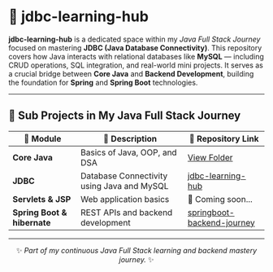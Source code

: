 <h1>📘 jdbc-learning-hub</h1>

<p>
  <strong>jdbc-learning-hub</strong> is a dedicated space within my 
  <em>Java Full Stack Journey</em> focused on mastering 
  <strong>JDBC (Java Database Connectivity)</strong>. 
  This repository covers how Java interacts with relational databases like 
  <strong>MySQL</strong> — including CRUD operations, SQL integration, and real-world mini projects. 
  It serves as a crucial bridge between <strong>Core Java</strong> and 
  <strong>Backend Development</strong>, building the foundation for 
  <strong>Spring</strong> and <strong>Spring Boot</strong> technologies.
</p>

<hr>

<h2>🚀 Sub Projects in My Java Full Stack Journey</h2>

<table>
  <thead>
    <tr>
      <th>📂 Module</th>
      <th>📝 Description</th>
      <th>🔗 Repository Link</th>
    </tr>
  </thead>
  <tbody>
    <tr>
      <td><strong>Core Java</strong></td>
      <td>Basics of Java, OOP, and DSA</td>
      <td><a href="https://github.com/Ritesh-sharma-14/java-fullstack-journey" target="_blank">View Folder</a></td>
    </tr>
    <tr>
      <td><strong>JDBC</strong></td>
      <td>Database Connectivity using Java and MySQL</td>
      <td><a href="https://github.com/Ritesh-sharma-14/jdbc-learning-hub" target="_blank">jdbc-learning-hub</a></td>
    </tr>
    <tr>
      <td><strong>Servlets & JSP</strong></td>
      <td>Web application basics</td>
      <td>🚧 Coming soon...</td>
    </tr>
    <tr>
      <td><strong>Spring Boot & hibernate</strong></td>
      <td>REST APIs and backend development</td>
      <td><a href="https://github.com/Ritesh-sharma-14/springboot-backend-journey" target="_blank">springboot-backend-journey</a></td>
    </tr>
  </tbody>
</table>

<hr>

<p align="center">✨ <em>Part of my continuous Java Full Stack learning and backend mastery journey.</em> ✨</p>

